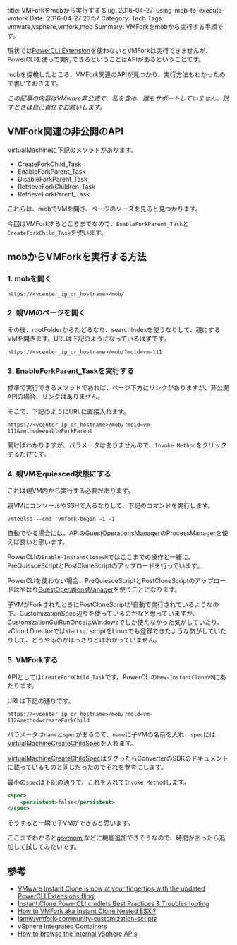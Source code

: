 title: VMForkをmobから実行する
Slug: 2016-04-27-using-mob-to-execute-vmfork
Date: 2016-04-27 23:57
Category: Tech
Tags: vmware,vsphere,vmfork,mob
Summary: VMForkをmobから実行する手順です。

現状では[PowerCLI Extension](https://labs.vmware.com/flings/powercli-extensions)を使わないとVMForkは実行できませんが、PowerCLIを使って実行できるということはAPIがあるということです。

mobを探検したところ、VMFork関連のAPIが見つかり、実行方法もわかったので書いておきます。

*この記事の内容はVMware非公式で、私を含め、誰もサポートしていません。試すときは自己責任でお願いします。*

## VMFork関連の非公開のAPI

VirtualMachineに下記のメソッドがあります。

* CreateForkChild_Task
* EnableForkParent_Task
* DisableForkParent_Task
* RetrieveForkChildren_Task
* RetrieveForkParent_Task

これらは、mobでVMを開き、ページのソースを見ると見つかります。

今回はVMForkするところまでなので、`EnableForkParent_Task`と`CreateForkChild_Task`を使います。

## mobからVMForkを実行する方法

### 1. mobを開く

```
https://<vcenter_ip_or_hostname>/mob/
```

### 2. 親VMのページを開く

その後、rootFolderからたどるなり、searchIndexを使うなりして、親にするVMを開きます。URLは下記のようになっているはずです。

```
https://<vcenter_ip_or_hostname>/mob/?moid=vm-111
```

### 3. EnableForkParent_Taskを実行する

標準で実行できるメソッドであれば、ページ下方にリンクがありますが、非公開APIの場合、リンクはありません。

そこで、下記のようにURLに直接入れます。

```
https://<vcenter_ip_or_hostname>/mob/?moid=vm-111&method=enableForkParent
```

開けばわかりますが、パラメータはありませんので、`Invoke Method`をクリックするだけです。

### 4. 親VMをquiesced状態にする

これは親VM内から実行する必要があります。

親VMにコンソールやSSHで入るなりして、下記のコマンドを実行します。

```
vmtoolsd --cmd 'vmfork-begin -1 -1
```

自動でやる場合には、APIの[GuestOperationsManager][GuestOperationsManager]のProcessManagerを使えば良いと思います。

PowerCLIの`Enable-InstantCloneVM`ではここまでの操作と一緒に、PreQuiesceScriptとPostCloneScriptのアップロードを行っています。

PowerCLIを使わない場合、PreQuiesceScriptとPostCloneScriptのアップロードはやはり[GuestOperationsManager][GuestOperationsManager]を使うことになります。

子VMがForkされたときにPostCloneScriptが自動で実行されているようなので、CustomizationSpec辺りを使っているのかなと思っていますが、CustomizationGuiRunOnceはWindowsでしか使えなかった気がしていたり、vCloud Directorではstart up scriptをLinuxでも登録できたような気がしていたりして、どうやるのかはっきりとはわかっていません。

### 5. VMForkする

APIとしては`CreateForkChild_Task`です。PowerCLIの`New-InstantCloneVM`にあたります。

URLは下記の通りです。

```
https://<vcenter_ip_or_hostname>/mob/?moid=vm-112&method=createForkChild
```

パラメータは`name`と`spec`があるので、`name`に子VMの名前を入れ、`spec`には[VirtualMachineCreateChildSpec][VirtualMachineCreateChildSpec]を入れます。

[VirtualMachineCreateChildSpec][VirtualMachineCreateChildSpec]はググったらConverterのSDKのドキュメントに載っているものと同じだったのでそれを参考にします。

最小の`spec`は下記の通りで、これを入れて`Invoke Method`します。

```xml
<spec>
    <persistent>false</persistent>
</spec>
```

そうすると一瞬で子VMができると思います。

ここまでわかると[govmomi](https://github.com/vmware/govmomi)などに機能追加できそうなので、時間があったら追加して試してみたいです。

## 参考

* [VMware Instant Clone is now at your fingertips with the updated PowerCLI Extensions fling!](http://blogs.vmware.com/PowerCLI/2015/08/vmware-instant-clone-now-fingertips-new-powercli-extensions-fling.html)
* [Instant Clone PowerCLI cmdlets Best Practices & Troubleshooting](http://www.virtuallyghetto.com/2015/08/instant-clone-powercli-cmdlets-best-practices-troubleshooting.html)
* [How to VMFork aka Instant Clone Nested ESXi?](http://www.virtuallyghetto.com/2015/08/how-to-vmfork-aka-instant-clone-nested-esxi.html)
* [lamw/vmfork-community-customization-scripts](https://github.com/lamw/vmfork-community-customization-scripts)
* [vSphere Integrated Containers](https://github.com/vmware/vic)
* [How to browse the internal vSphere APIs](https://communities.vmware.com/docs/DOC-11670)

 [GuestOperationsManager]: https://pubs.vmware.com/vsphere-60/topic/com.vmware.wssdk.apiref.doc/vim.vm.guest.GuestOperationsManager.html#field_detail
 [VirtualMachineCreateChildSpec]: https://www.vmware.com/support/developer/converter-sdk/conv61_apireference/vim.vm.CreateChildSpec.html
